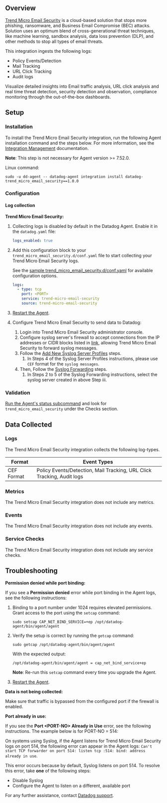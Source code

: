 ## Overview

[Trend Micro Email Security][4] is a cloud-based solution that stops more phishing, ransomware, and Business Email Compromise (BEC) attacks. Solution uses an optimum blend of cross-generational threat techniques, like machine learning, sandbox analysis, data loss prevention (DLP), and other methods to stop all types of email threats.

This integration ingests the following logs:

- Policy Events/Detection
- Mail Tracking
- URL Click Tracking
- Audit logs

Visualize detailed insights into Email traffic analysis, URL click analysis and real time threat detection, security detection and observation, compliance monitoring through the out-of-the-box dashboards.

## Setup

### Installation

To install the Trend Micro Email Security integration, run the following Agent installation command and the steps below. For more information, see the [Integration Management][8] documentation.

**Note**: This step is not necessary for Agent version >= 7.52.0.

Linux command:

```shell
sudo -u dd-agent -- datadog-agent integration install datadog-trend_micro_email_security==1.0.0
```

### Configuration

#### Log collection

**Trend Micro Email Security:**

1. Collecting logs is disabled by default in the Datadog Agent. Enable it in the `datadog.yaml` file:

   ```yaml
   logs_enabled: true
   ```

2. Add this configuration block to your `trend_micro_email_security.d/conf.yaml` file to start collecting your Trend Micro Email Security logs.

   See the [sample trend_micro_email_security.d/conf.yaml][9] for available configuration options.

   ```yaml
   logs:
     - type: tcp
       port: <PORT>
       service: trend-micro-email-security
       source: trend-micro-email-security
   ```

3. [Restart the Agent][1].

4. Configure Trend Micro Email Security to send data to Datadog:
   1. Login into Trend Micro Email Security administrator console.
   2. Configure syslog server's firewall to accept connections from the IP addresses or CIDR blocks listed in [link][5], allowing Trend Micro Email Security to forward syslog messages.
   3. Follow the [Add New Syslog Server Profiles][6] steps.
      1. In Steps 4 of the Syslog Server Profiles instructions, please use `CEF` format for the `syslog messages`.
   4. Then, Follow the [Syslog Forwarding][7] steps.
      1. In Steps 2 to 5 of the Syslog Forwarding instructions, select the syslog server created in above Step iii.

### Validation

[Run the Agent's status subcommand][2] and look for `trend_micro_email_security` under the Checks section.

## Data Collected

### Logs

The Trend Micro Email Security integration collects the following log-types.

| Format     | Event Types                                                            |
| ---------- | ---------------------------------------------------------------------- |
| CEF Format | Policy Events/Detection, Mail Tracking, URL Click Tracking, Audit logs |

### Metrics

The Trend Micro Email Security integration does not include any metrics.

### Events

The Trend Micro Email Security integration does not include any events.

### Service Checks

The Trend Micro Email Security integration does not include any service checks.

## Troubleshooting

**Permission denied while port binding:**

If you see a **Permission denied** error while port binding in the Agent logs, see the following instructions:

1. Binding to a port number under 1024 requires elevated permissions. Grant access to the port using the `setcap` command:

   ```shell
   sudo setcap CAP_NET_BIND_SERVICE=+ep /opt/datadog-agent/bin/agent/agent
   ```

2. Verify the setup is correct by running the `getcap` command:

   ```shell
   sudo getcap /opt/datadog-agent/bin/agent/agent
   ```

   With the expected output:

   ```shell
   /opt/datadog-agent/bin/agent/agent = cap_net_bind_service+ep
   ```

   **Note**: Re-run this `setcap` command every time you upgrade the Agent.

3. [Restart the Agent][1].

**Data is not being collected:**

Make sure that traffic is bypassed from the configured port if the firewall is enabled.

**Port already in use:**

If you see the **Port <PORT-NO\> Already in Use** error, see the following instructions. The example below is for PORT-NO = 514:

On systems using Syslog, if the Agent listens for Trend Micro Email Security logs on port 514, the following error can appear in the Agent logs: `Can't start TCP forwarder on port 514: listen tcp :514: bind: address already in use`.

This error occurs because by default, Syslog listens on port 514. To resolve this error, take **one** of the following steps:

- Disable Syslog
- Configure the Agent to listen on a different, available port

For any further assistance, contact [Datadog support][3].

[1]: https://docs.datadoghq.com/agent/guide/agent-commands/#start-stop-and-restart-the-agent
[2]: https://docs.datadoghq.com/agent/guide/agent-commands/#agent-status-and-information
[3]: https://docs.datadoghq.com/help/
[4]: https://www.trendmicro.com/en_in/business/products/user-protection/sps/email-and-collaboration/email-security.html
[5]: https://docs.trendmicro.com/en-us/documentation/article/trend-micro-email-security-online-help-managing-syslog
[6]: https://docs.trendmicro.com/en-us/documentation/article/trend-micro-email-security-online-help-syslog-server-profil
[7]: https://docs.trendmicro.com/en-us/documentation/article/trend-micro-email-security-online-help-configuring-syslog-f
[8]: https://docs.datadoghq.com/agent/guide/integration-management/?tab=linux#install
[9]: https://github.com/DataDog/integrations-core/blob/master/trend_micro_email_security/datadog_checks/trend_micro_email_security/data/conf.yaml.example
